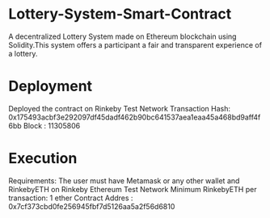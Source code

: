 # Lottery-System-Smart-Contract
A decentralized Lottery System made on Ethereum blockchain using Solidity.This system offers a participant a fair and transparent experience of a lottery.

# Deployment
Deployed the contract on Rinkeby Test Network
Transaction Hash: 0x175493acbf3e292097df45dadf462b90bc641537aea1eaa45a468bd9aff4f6bb
Block : 11305806 

# Execution
Requirements: The user must have Metamask or any other wallet and RinkebyETH on Rinkeby Ethereum Test Network
Minimum RinkebyETH per transaction: 1 ether
Contract Addres : 0x7cf373cbd0fe256945fbf7d5126aa5a2f56d6810
